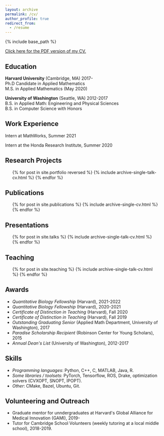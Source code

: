 ```yaml
---
layout: archive
permalink: /cv/
author_profile: true
redirect_from:
  - /resume
---
```


{% include base_path %}

[Click here for the PDF version of my CV.](/files/cv.pdf)


Education
------
**Harvard University** (Cambridge, MA)  2017-  
Ph.D Candidate in Applied Mathematics  
M.S. in Applied Mathematics  (May 2020)

**University of Washington** (Seattle, WA)  2012-2017  
B.S. in Applied Math: Engineering and Physical Sciences  
B.S. in Computer Science with Honors  

Work Experience
------
Intern at MathWorks, Summer 2021

Intern at the Honda Research Institute, Summer 2020

Research Projects
------
<ul>{% for post in site.portfolio reversed %}
{% include archive-single-talk-cv.html %}
{% endfor %}</ul>

Publications
------
  <ul>{% for post in site.publications %}
    {% include archive-single-cv.html %}
  {% endfor %}</ul>
  
Presentations
------
  <ul>{% for post in site.talks %}
    {% include archive-single-talk-cv.html %}
  {% endfor %}</ul>
  
Teaching
------
  <ul>{% for post in site.teaching %}
    {% include archive-single-talk-cv.html %}
  {% endfor %}</ul>
  
Awards
------
*  *Quantitative Biology Fellowship* (Harvard), 2021-2022
*  *Quantitative Biology Fellowship* (Harvard), 2020-2021
*  *Certificate of Distinction in Teaching* (Harvard), Fall 2020
*  *Certificate of Distinction in Teaching* (Harvard), Fall 2019
*  *Outstanding Graduating Senior* (Applied Math Department, University of Washington), 2017
*  *Paradise Scholarship Recipient* (Robinson Center for Young Scholars), 2015
*  *Annual Dean's List* (University of Washington), 2012-2017

Skills
------
* *Programming languages*: Python, C++, C, MATLAB, Java, R.
* *Some libraries / toolsets*: PyTorch, Tensorflow, ROS, Drake, optimization solvers (CVXOPT, SNOPT, IPOPT).
* *Other*: CMake, Bazel, Ubuntu, Git.

Volunteering and Outreach
------
* Graduate mentor for unndergraduates at Harvard's Global Alliance for Medical Innovation (GAMI), 2019-
* Tutor for Cambridge School Volunteers (weekly tutoring at a local middle school), 2018-2019.
